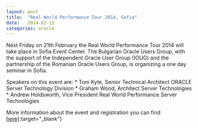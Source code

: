 ```yaml
---
layout: post
title:  "Real World Performance Tour 2014, Sofia"
date:   2014-02-13
categories: oracle
---
```


Next Friday on 21th February the Real World Performance Tour 2014 will take place in Sofia Event Center.
The Bulgarian Oracle Users Group, with the support of the Independent Oracle User Group (IOUG) and the partnership of the Romanian Oracle Users Group, is organizing a one day seminar in Sofia.

Speakers on this event are:
    * Tom Kyte, Senior Technical Architect ORACLE Server Technology Division
    * Graham Wood, Architect Server Technologies
    * Andrew Holdsworth, Vice President Real World Performance Server Technologies

More information about the event and registration you can find [here](http://www.bgoug.org/en/events/details/91.html){:target="_blank"}